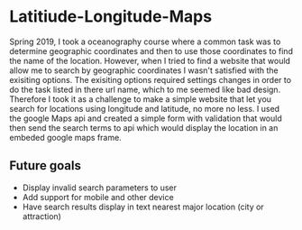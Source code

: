 # Latitiude-Longitude-Maps
  Spring 2019, I took a oceanography course where a common task was to determine geographic coordinates and then to use those
  coordinates to find the name of the location. However, when I tried to find a website that would allow me to search by 
  geographic coordinates I wasn't satisfied with the exisiting options. The exisiting options required settings changes in order
  to do the task listed in there url name, which to me seemed like bad design. Therefore I took it as a challenge to make a 
  simple website that let you search for locations using longitude and latitude, no more no less. I used the google Maps api 
  and created a simple form with validation that would then send the search terms to api which would display the location
  in an embeded google maps frame.
  
## Future goals
- Display invalid search parameters to user
- Add support for mobile and other device
- Have search results display in text nearest major location (city or attraction)
  
